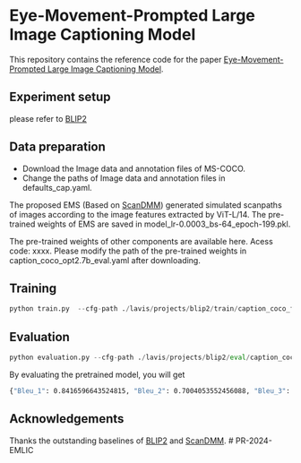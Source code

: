 # Eye-Movement-Prompted Large Image Captioning Model
This repository contains the reference code for the paper [Eye-Movement-Prompted Large Image Captioning Model](https://www.sciencedirect.com/science/article/pii/S0031320324008483).

## Experiment setup
please refer to [BLIP2](https://github.com/salesforce/LAVIS/tree/main/projects/blip2)

## Data preparation
* Download the Image data and annotation files of MS-COCO.
* Change the paths of Image data and annotation files in defaults_cap.yaml.

The proposed EMS (Based on [ScanDMM](https://github.com/xiangjieSui/ScanDMM)) generated simulated scanpaths of images according to the image features extracted by ViT-L/14. The pre-trained weights of EMS are saved in model_lr-0.0003_bs-64_epoch-199.pkl.

The pre-trained weights of other components are available here. Acess code: xxxx. Please modify the path of the pre-trained weights in caption_coco_opt2.7b_eval.yaml after downloading.

## Training
```python
python train.py  --cfg-path ./lavis/projects/blip2/train/caption_coco_ft.yaml
```
## Evaluation
```python
python evaluation.py --cfg-path ./lavis/projects/blip2/eval/caption_coco_opt2.7b_eval.yaml
```
By evaluating the pretrained model, you will get
```bash
{"Bleu_1": 0.8416596643524815, "Bleu_2": 0.7004053552456088, "Bleu_3": 0.5631765056538399, "Bleu_4": 0.44376940296846634, "METEOR": 0.31258980379624124, "ROUGE_L": 0.6190987658426934, "CIDEr": 1.4508326134641394, "SPICE": 0.24624060411514903}
```

## Acknowledgements
Thanks the outstanding baselines of [BLIP2](https://github.com/salesforce/LAVIS/tree/main/projects/blip2) and [ScanDMM](https://github.com/xiangjieSui/ScanDMM). # PR-2024-EMLIC
